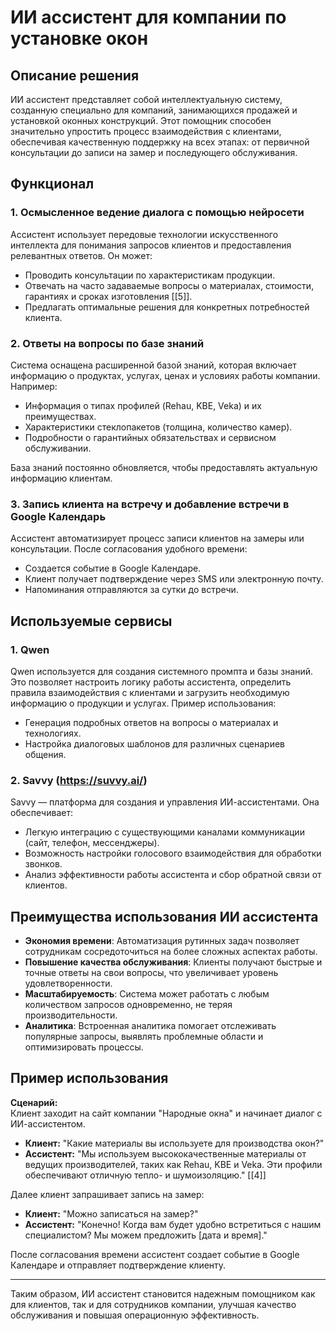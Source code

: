 # ИИ ассистент для компании по установке окон

## Описание решения

ИИ ассистент представляет собой интеллектуальную систему, созданную специально для компаний, занимающихся продажей и установкой оконных конструкций. Этот помощник способен значительно упростить процесс взаимодействия с клиентами, обеспечивая качественную поддержку на всех этапах: от первичной консультации до записи на замер и последующего обслуживания.

## Функционал

### 1. **Осмысленное ведение диалога с помощью нейросети**
   Ассистент использует передовые технологии искусственного интеллекта для понимания запросов клиентов и предоставления релевантных ответов. Он может:
   - Проводить консультации по характеристикам продукции.
   - Отвечать на часто задаваемые вопросы о материалах, стоимости, гарантиях и сроках изготовления [[5]].
   - Предлагать оптимальные решения для конкретных потребностей клиента.

### 2. **Ответы на вопросы по базе знаний**
   Система оснащена расширенной базой знаний, которая включает информацию о продуктах, услугах, ценах и условиях работы компании. Например:
   - Информация о типах профилей (Rehau, KBE, Veka) и их преимуществах.
   - Характеристики стеклопакетов (толщина, количество камер).
   - Подробности о гарантийных обязательствах и сервисном обслуживании.
   
   База знаний постоянно обновляется, чтобы предоставлять актуальную информацию клиентам.

### 3. **Запись клиента на встречу и добавление встречи в Google Календарь**
   Ассистент автоматизирует процесс записи клиентов на замеры или консультации. После согласования удобного времени:
   - Создается событие в Google Календаре.
   - Клиент получает подтверждение через SMS или электронную почту.
   - Напоминания отправляются за сутки до встречи.

## Используемые сервисы

### 1. **Qwen**
   Qwen используется для создания системного промпта и базы знаний. Это позволяет настроить логику работы ассистента, определить правила взаимодействия с клиентами и загрузить необходимую информацию о продукции и услугах. Пример использования:
   - Генерация подробных ответов на вопросы о материалах и технологиях.
   - Настройка диалоговых шаблонов для различных сценариев общения.

### 2. **Savvy (https://suvvy.ai/)**
   Savvy — платформа для создания и управления ИИ-ассистентами. Она обеспечивает:
   - Легкую интеграцию с существующими каналами коммуникации (сайт, телефон, мессенджеры).
   - Возможность настройки голосового взаимодействия для обработки звонков.
   - Анализ эффективности работы ассистента и сбор обратной связи от клиентов.

## Преимущества использования ИИ ассистента

- **Экономия времени**: Автоматизация рутинных задач позволяет сотрудникам сосредоточиться на более сложных аспектах работы.
- **Повышение качества обслуживания**: Клиенты получают быстрые и точные ответы на свои вопросы, что увеличивает уровень удовлетворенности.
- **Масштабируемость**: Система может работать с любым количеством запросов одновременно, не теряя производительности.
- **Аналитика**: Встроенная аналитика помогает отслеживать популярные запросы, выявлять проблемные области и оптимизировать процессы.

## Пример использования

**Сценарий:**  
Клиент заходит на сайт компании "Народные окна" и начинает диалог с ИИ-ассистентом.  
- **Клиент:** "Какие материалы вы используете для производства окон?"  
- **Ассистент:** "Мы используем высококачественные материалы от ведущих производителей, таких как Rehau, KBE и Veka. Эти профили обеспечивают отличную тепло- и шумоизоляцию." [[4]]  

Далее клиент запрашивает запись на замер:  
- **Клиент:** "Можно записаться на замер?"  
- **Ассистент:** "Конечно! Когда вам будет удобно встретиться с нашим специалистом? Мы можем предложить [дата и время]."

После согласования времени ассистент создает событие в Google Календаре и отправляет подтверждение клиенту.

---

Таким образом, ИИ ассистент становится надежным помощником как для клиентов, так и для сотрудников компании, улучшая качество обслуживания и повышая операционную эффективность.

